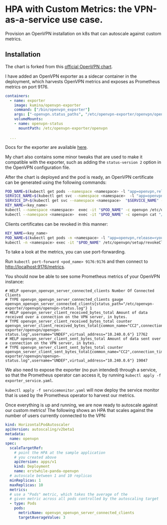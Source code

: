 # HPA with Custom Metrics: the VPN-as-a-service use case.

Provision an OpenVPN installation on k8s that can autoscale against custom metrics.

## Installation

The chart is forked from this [official OpenVPN chart](https://github.com/helm/charts/tree/master/stable/openvpn).

I have added an OpenVPN exporter as a sidecar container in the deployment, which harvests OpenVPN metrics and exposes as Prometheus metrics on port 9176.

```YAML
containers:
  - name: exporter
    image: kumina/openvpn-exporter
    command: ["/bin/openvpn_exporter"]
    args: ["-openvpn.status_paths", "/etc/openvpn-exporter/openvpn/openvpn-status.log"]
    volumeMounts:
    - name: openvpn-status
      mountPath: /etc/openvpn-exporter/openvpn
      
  ...
```        

Docs for the exporter are available [here](https://github.com/kumina/openvpn_exporter).

My chart also contains some minor tweaks that are used to make it compatible with the exporter, such as adding the `status-version 2` option in the OpenVPN configuration file.


After the chart is deployed and the pod is ready, an OpenVPN certificate can be generated using the following commands:

```bash
POD_NAME=$(kubectl get pods --namespace <namespace> -l "app=openvpn,release=<your_release>" -o jsonpath='{ .items[0].metadata.name }')
SERVICE_NAME=$(kubectl get svc --namespace <namespace>  -l "app=openvpn,release=<your_release>" -o jsonpath='{ .items[0].metadata.name }')
SERVICE_IP=$(kubectl get svc --namespace <namespace>  "$SERVICE_NAME" -o go-template='{{ range $k, $v := (index .status.loadBalancer.ingress 0)}}{{ $v }}{{end}}')
KEY_NAME=<key_name>
kubectl --namespace <namespace>  exec -it "$POD_NAME" -c openvpn /etc/openvpn/setup/newClientCert.sh "$KEY_NAME" "$SERVICE_IP"
kubectl --namespace <namespace>  exec -it "$POD_NAME" -c openvpn cat "/etc/openvpn/certs/pki/$KEY_NAME.ovpn" > "$KEY_NAME.ovpn"
```

Clients certificates can be revoked in this manner:

```bash
KEY_NAME=<key_name>
POD_NAME=$(kubectl get pods -n <namespace> -l "app=openvpn,release=<your_release>" -o jsonpath='{.items[0].metadata.name}')
kubectl -n <namespace> exec -it "$POD_NAME" /etc/openvpn/setup/revokeClientCert.sh $KEY_NAME
```

To take a look at the metrics, you can use port-forwarding.

Run `kubectl port-forward <pod_name> 9176:9176` and then connect to [http://localhost:9176/metrics](http://localhost:9176/metrics).

You should now be able to see some Prometheus metrics of your OpenVPN instance:

```
# HELP openvpn_openvpn_server_connected_clients Number Of Connected Clients
# TYPE openvpn_openvpn_server_connected_clients gauge
openvpn_openvpn_server_connected_clients{status_path="/etc/openvpn-exporter/openvpn/openvpn-status.log"} 1
# HELP openvpn_server_client_received_bytes_total Amount of data received over a connection on the VPN server, in bytes.
# TYPE openvpn_server_client_received_bytes_total counter
openvpn_server_client_received_bytes_total{common_name="CC2",connection_time="1576248156",real_address="10.244.0.0:25878",status_path="/etc/openvpn-exporter/openvpn/openvpn-status.log",username="UNDEF",virtual_address="10.240.0.6"} 17762
# HELP openvpn_server_client_sent_bytes_total Amount of data sent over a connection on the VPN server, in bytes.
# TYPE openvpn_server_client_sent_bytes_total counter
openvpn_server_client_sent_bytes_total{common_name="CC2",connection_time="1576248156",real_address="10.244.0.0:25878",status_path="/etc/openvpn-exporter/openvpn/openvpn-status.log",username="UNDEF",virtual_address="10.240.0.6"} 19047
```

We also need to expose the exporter (no pun intended) through a service, so that the Prometheus operator can access it, by running `kubectl apply -f exporter_service.yaml`.

`kubectl apply -f servicemonitor.yaml` will now deploy the service monitor that is used by the Prometheus operator to harvest our metrics.

Once everything is up and running, we are now ready to autoscale against our custom metrics! 
The following shows an HPA that scales against the number of users currently connected to the VPN:

```YAML
kind: HorizontalPodAutoscaler
apiVersion: autoscaling/v2beta1
metadata:
  name: openvpn
spec:
  scaleTargetRef:
    # point the HPA at the sample application
    # you created above
    apiVersion: apps/v1
    kind: Deployment
    name: erstwhile-panda-openvpn
  # autoscale between 1 and 10 replicas
  minReplicas: 1
  maxReplicas: 10
  metrics:
  # use a "Pods" metric, which takes the average of the
  # given metric across all pods controlled by the autoscaling target
  - type: Pods
    pods:
      metricName: openvpn_openvpn_server_connected_clients
      targetAverageValue: 3
```
